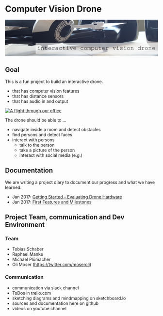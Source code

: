# Computer Vision Drone

![header](media/header2.png)

## Goal

This is a fun project to build an interactive drone. 

* that has computer vision features
* that has distance sensors
* that has audio in and output


[![A flight through our office](http://img.youtube.com/vi/rimVxTH05QE/0.jpg)](http://www.youtube.com/watch?v=rimVxTH05QE)


The drone should be able to ...

* navigate inside a room and detect obstacles 
* find persons and detect faces
* interact with persons
  * talk to the person
  * take a picture of the person
  * interact with social media (e.g.) 
  
## Documentation

We are writing a project diary to document our progress and what we have learned.
 
* Jan 2017: [Getting Started - Evaluating Drone Hardware](doc/drone_hardware_evaluation.md)
* Jan 2017: [First Features and Milestones](doc/cv-drone-features-milestone.md)

## Project Team, communication and Dev Environment

### Team

* Tobias Schaber 
* Raphael Manke 
* Michael Plümacher 
* Oli Moser (https://twitter.com/moseroli)

### Communication

* communication via slack channel
* ToDos in trello.com
* sketching diagrams and mindmapping on sketchboard.io
* sources and documentation here on github
* videos on youtube channel



